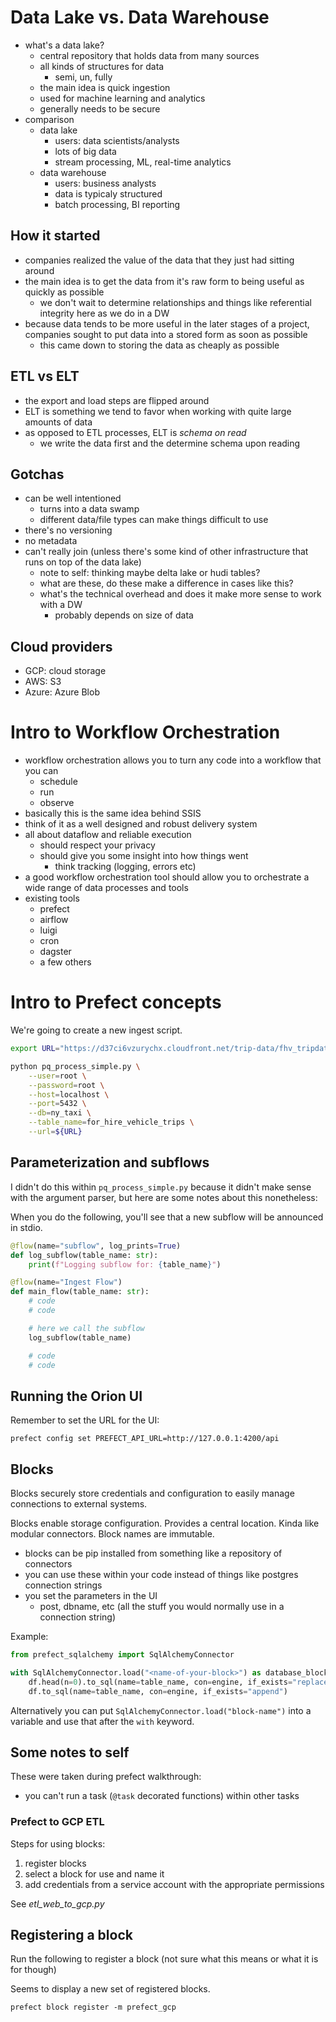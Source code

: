 # Data Lake vs. Data Warehouse
- what's a data lake?
    - central repository that holds data from many sources
    - all kinds of structures for data
        - semi, un, fully
    - the main idea is quick ingestion
    - used for machine learning and analytics
    - generally needs to be secure
- comparison
    - data lake
        - users: data scientists/analysts
        - lots of big data
        - stream processing, ML, real-time analytics
    - data warehouse
        - users: business analysts
        - data is typicaly structured
        - batch processing, BI reporting  

## How it started 
- companies realized the value of the data that they just had sitting around
- the main idea is to get the data from it's raw form to being useful as quickly as possible
    - we don't wait to determine relationships and things like referential integrity here as we do in a DW
- because data tends to be more useful in the later stages of a project, companies sought to put data into a stored form as soon as possible
    - this came down to storing the data as cheaply as possible

## ETL vs ELT
- the export and load steps are flipped around
- ELT is something we tend to favor when working with quite large amounts of data
- as opposed to ETL processes, ELT is *schema on read*
    - we write the data first and the determine schema upon reading

## Gotchas
- can be well intentioned
    - turns into a data swamp
    - different data/file types can make things difficult to use
- there's no versioning
- no metadata
- can't really join (unless there's some kind of other infrastructure that runs on top of the data lake)
    - note to self: thinking maybe delta lake or hudi tables?
    - what are these, do these make a difference in cases like this?
    - what's the technical overhead and does it make more sense to work with a DW
        - probably depends on size of data

## Cloud providers
- GCP: cloud storage
- AWS: S3
- Azure: Azure Blob

# Intro to Workflow Orchestration
- workflow orchestration allows you to turn any code into a workflow that you can
    - schedule
    - run
    - observe
- basically this is the same idea behind SSIS
- think of it as a well designed and robust delivery system
- all about dataflow and reliable execution
    - should respect your privacy
    - should give you some insight into how things went
        - think tracking (logging, errors etc)
- a good workflow orchestration tool should allow you to orchestrate a wide range of data processes and tools
- existing tools
    - prefect
    - airflow
    - luigi
    - cron
    - dagster
    - a few others

# Intro to Prefect concepts
We're going to create a new ingest script.

```bash
export URL="https://d37ci6vzurychx.cloudfront.net/trip-data/fhv_tripdata_2023-01.parquet"

python pq_process_simple.py \
    --user=root \
    --password=root \
    --host=localhost \
    --port=5432 \
    --db=ny_taxi \
    --table_name=for_hire_vehicle_trips \
    --url=${URL}
```

## Parameterization and subflows
I didn't do this within `pq_process_simple.py` because it didn't make sense with the argument parser, but here are some notes about this nonetheless:

When you do the following, you'll see that a new subflow will be announced in stdio.

```python
@flow(name="subflow", log_prints=True)
def log_subflow(table_name: str):
    print(f"Logging subflow for: {table_name}")

@flow(name="Ingest Flow")
def main_flow(table_name: str):
    # code
    # code

    # here we call the subflow
    log_subflow(table_name)

    # code
    # code
```

## Running the Orion UI
Remember to set the URL for the UI:
```shell
prefect config set PREFECT_API_URL=http://127.0.0.1:4200/api
```

## Blocks
Blocks securely store credentials and configuration to easily manage connections to external systems.

Blocks enable storage configuration. Provides a central location. Kinda like modular connectors. Block names are immutable.
- blocks can be pip installed from something like a repository of connectors
- you can use these within your code instead of things like postgres connection strings
- you set the parameters in the UI
    - post, dbname, etc (all the stuff you would normally use in a connection string)

Example:
```python
from prefect_sqlalchemy import SqlAlchemyConnector

with SqlAlchemyConnector.load("<name-of-your-block>") as database_block:
    df.head(n=0).to_sql(name=table_name, con=engine, if_exists="replace")
    df.to_sql(name=table_name, con=engine, if_exists="append")
```

Alternatively you can put `SqlAlchemyConnector.load("block-name")` into a variable and use that after the `with` keyword.

## Some notes to self
These were taken during prefect walkthrough:
- you can't run a task (`@task` decorated functions) within other tasks

### Prefect to GCP ETL
Steps for using blocks:
1. register blocks
2. select a block for use and name it
3. add credentials from a service account with the appropriate permissions

See *etl_web_to_gcp.py*

## Registering a block
Run the following to register a block (not sure what this means or what it is for though)

Seems to display a new set of registered blocks.
```shell
prefect block register -m prefect_gcp
```